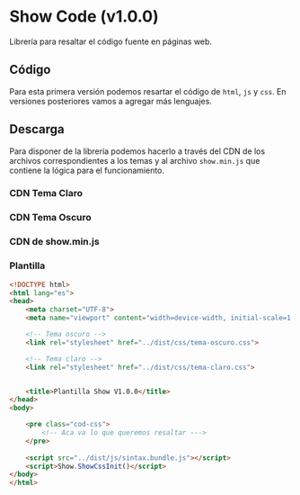 # Show Code (v1.0.0)

Librería para resaltar el código fuente en páginas web.

## Código

Para esta primera versión podemos resartar el código de `html`, `js` y `css`. 
En versiones posteriores vamos a agregar más lenguajes.


## Descarga 

Para disponer de la librería podemos hacerlo a través del CDN de los archivos correspondientes a 
los temas y al archivo `show.min.js` que contiene la lógica para el funcionamiento.

### CDN Tema Claro


### CDN Tema Oscuro


### CDN de show.min.js


### Plantilla

```html
<!DOCTYPE html>
<html lang="es">
<head>
    <meta charset="UTF-8">
    <meta name="viewport" content="width=device-width, initial-scale=1.0">

    <!-- Tema oscuro -->
    <link rel="stylesheet" href="../dist/css/tema-oscuro.css">

    <!-- Tema claro -->
    <link rel="stylesheet" href="../dist/css/tema-claro.css">


    <title>Plantilla Show V1.0.0</title>
</head>
<body>

    <pre class="cod-css">
        <!-- Aca va lo que queremos resaltar --->
    </pre>
    
    <script src="../dist/js/sintax.bundle.js"></script>
    <script>Show.ShowCssInit()</script>
</body>
</html>
```